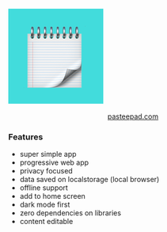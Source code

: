 ![pasteePad](https://github.com/glauberramos/pastee/blob/master/icon-192x192.png?raw=true?raw=true)

<p align="center"><a href="https://pasteepad.com">pasteepad.com</a></p>

### Features

- super simple app
- progressive web app
- privacy focused
- data saved on localstorage (local browser)
- offline support
- add to home screen
- dark mode first
- zero dependencies on libraries
- content editable
